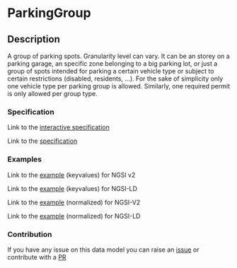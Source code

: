 # ParkingGroup

## Description 

A group of parking spots. Granularity level can vary. It can be an storey on a parking garage, 
an specific zone belonging to a big parking lot, or just a group of spots intended for parking a certain vehicle type or 
subject to certain restrictions (disabled, residents, ...).
For the sake of simplicity only one vehicle type per parking group is allowed. Similarly,
one required permit is only allowed per group type.

### Specification

Link to the [interactive specification](https://swagger.lab.fiware.org/?url=https://smart-data-models.github.io/dataModel.Parking/ParkingGroup/swagger.yaml)

Link to the [specification](https://smart-data-models.github.io/dataModel.Parking/ParkingGroup/doc/spec.md)
### Examples

Link to the [example](https://smart-data-models.github.io/dataModel.Parking/ParkingGroup/examples/example.json) (keyvalues) for NGSI v2

Link to the [example](https://smart-data-models.github.io/dataModel.Parking/ParkingGroup/examples/example.jsonld) (keyvalues) for NGSI-LD

Link to the [example](https://smart-data-models.github.io/dataModel.Parking/ParkingGroup/examples/example-normalized.json) (normalized) for NGSI-V2

Link to the [example](https://smart-data-models.github.io/dataModel.Parking/ParkingGroup/examples/example-normalized.jsonld) (normalized) for NGSI-LD
### Contribution

 If you have any issue on this data model you can raise an [issue](https://github.com/smart-data-models/dataModel.Parking/issues)  or contribute with a [PR](https://github.com/smart-data-models/dataModel.Parking/pulls)